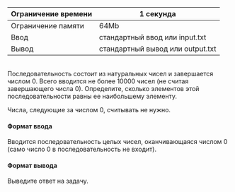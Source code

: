 | Ограничение времени 	| 1 секунда                        	|
|---------------------	|----------------------------------	|
| Ограничение памяти  	| 64Mb                             	|
| Ввод                	| стандартный ввод или input.txt   	|
| Вывод               	| стандартный вывод или output.txt 	|

\
Последовательность состоит из натуральных чисел и завершается числом 0. Всего вводится не более 10000 чисел (не считая завершающего числа 0). Определите, сколько элементов этой последовательности равны ее наибольшему элементу.

Числа, следующие за числом 0, считывать не нужно.

#### Формат ввода ####
Вводится последовательность целых чисел, оканчивающаяся числом 0 (само число 0 в последовательность не входит).

#### Формат вывода ####
Выведите ответ на задачу.
